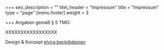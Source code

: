 +++
seo_description = ""
titel_header = "Impressum"
title = "Impressum"
type = "page"
[menu.footer]
weight = 3

+++
Angaben gemäß § 5 TMG:

XXXXXXXXXXXXXXXXX

Design & Konzept 
[elvira.beck@design](http://elvirabeck-design.de)